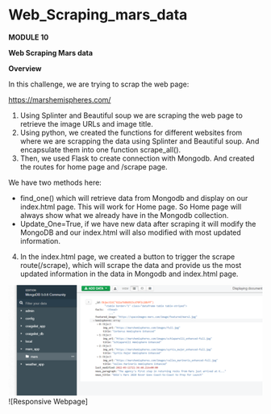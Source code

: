 # Web_Scraping_mars_data
**MODULE 10**

**Web Scraping Mars data**

**Overview**

In this challenge, we are trying to scrap the web page:

https://marshemispheres.com/

1. Using Splinter and Beautiful soup we are scraping the web page to retrieve the image URLs and image title.
2. Using python, we created the functions for different websites from where we are scrapping the data using Splinter and Beautiful soup. And encapsulate them into one function scrape\_all().
3. Then, we used Flask to create connection with Mongodb. And created the routes for home page and /scrape page.

We have two methods here:

- find\_one() which will retrieve data from Mongodb and display on our index.html page. This will work for Home page. So Home page will always show what we already have in the Mongodb collection.
- Update\_One=True, if we have new data after scraping it will modify the MongoDB and our index.html will also modified with most updated information.

4. In the index.html page, we created a button to trigger the scrape route(/scrape), which will scrape the data and provide us the most updated information in the data in Mongodb and index.html page.

![MongoDB data](https://github.com/AditiOracle/Web_Scraping_mars_data/blob/main/Resources/Mongo_db_image.PNG)
![Responsive Webpage]
